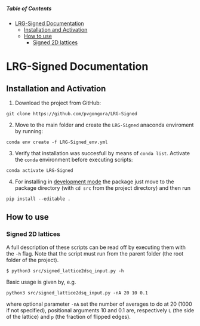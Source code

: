 ##### Table of Contents  

- [LRG-Signed Documentation](#lrg-signed-documentation)
  - [Installation and Activation](#installation-and-activation)
  - [How to use](#how-to-use)
    - [Signed 2D lattices](#signed-2d-lattices)


# LRG-Signed Documentation
## Installation and Activation
1. Download the project from GitHub:
```
git clone https://github.com/pvgongora/LRG-Signed
```
2. Move to the main folder and create the `LRG-Signed` anaconda enviroment by running:
```
conda env create -f LRG-Signed_env.yml
```
3. Verify that installation was succesfull by means of `conda list`. Activate the `conda` environment before executing scripts:
```
conda activate LRG-Signed
``` 
4. For installing in [development mode](https://setuptools.pypa.io/en/latest/userguide/development_mode.html) the package just move to the package directory (with `cd src` from the project directory) and then run
```
pip install --editable .
```
## How to use
### Signed 2D lattices
A full description of these scripts can be read off by executing them with the `-h` flag. Note that the script must run from the parent folder (the root folder of the project).
```
$ python3 src/signed_lattice2dsq_input.py -h
```
Basic usage is given by, e.g.
```
python3 src/signed_lattice2dsq_input.py -nA 20 10 0.1
```
where optional parameter `-nA` set the number of averages to do at 20 (1000 if not specified), positional arguments 10 and 0.1 are, respectively `L` (the side of the lattice) and `p` (the fraction of flipped edges). 